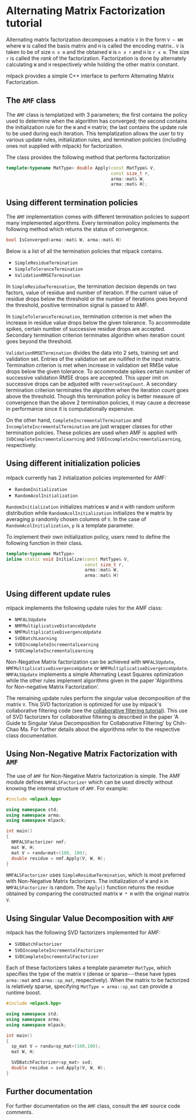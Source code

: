 # Alternating Matrix Factorization tutorial

Alternating matrix factorization decomposes a matrix `V` in the form `V ~ WH`
where `W` is called the basis matrix and `H` is called the encoding matrix.. `V`
is taken to be of size `n x m` and the obtained `W` is `n x r` and `H` is `r x
m`. The size `r` is called the *rank* of the factorization. Factorization is
done by alternately calculating `W` and `H` respectively while holding the other
matrix constant.

mlpack provides a simple C++ interface to perform Alternating Matrix
Factorization.

## The `AMF` class

The `AMF` class is templatized with 3 parameters; the first contains the policy
used to determine when the algorithm has converged; the second contains the
initialization rule for the `W` and `H` matrix; the last contains the update
rule to be used during each iteration. This templatization allows the user to
try various update rules, initialization rules, and termination policies
(including ones not supplied with mlpack) for factorization.

The class provides the following method that performs factorization

```c++
template<typename MatType> double Apply(const MatType& V,
                                        const size_t r,
                                        arma::mat& W,
                                        arma::mat& H);
```

## Using different termination policies

The `AMF` implementation comes with different termination policies to support
many implemented algorithms. Every termination policy implements the following
method which returns the status of convergence.

```c++
bool IsConverged(arma::mat& W, arma::mat& H)
```

Below is a list of all the termination policies that mlpack contains.

 - `SimpleResidueTermination`
 - `SimpleToleranceTermination`
 - `ValidationRMSETermination`

In `SimpleResidueTermination`, the termination decision depends on two factors,
value of residue and number of iteration. If the current value of residue drops
below the threshold or the number of iterations goes beyond the threshold,
positive termination signal is passed to AMF.

In `SimpleToleranceTermination`, termination criterion is met when the increase
in residue value drops below the given tolerance. To accommodate spikes, certain
number of successive residue drops are accepted. Secondary termination criterion
terminates algorithm when iteration count goes beyond the threshold.

`ValidationRMSETermination` divides the data into 2 sets, training set and
validation set. Entries of the validation set are nullifed in the input matrix.
Termination criterion is met when increase in validation set RMSe value drops
below the given tolerance. To accommodate spikes certain number of successive
validation RMSE drops are accepted. This upper imit on successive drops can be
adjusted with `reverseStepCount`. A secondary termination criterion terminates
the algorithm when the iteration count goes above the threshold. Though this
termination policy is better measure of convergence than the above 2 termination
policies, it may cause a decrease in performance since it is computationally
expensive.

On the other hand, `CompleteIncrementalTermination` and
`IncompleteIncrementalTermination` are just wrapper classes for other
termination policies. These policies are used when AMF is applied with
`SVDCompleteIncrementalLearning` and `SVDIncompleteIncrementalLearning`,
respectively.

## Using different initialization policies

mlpack currently has 2 initialization policies implemented for AMF:

 - `RandomInitialization`
 - `RandomAcolInitialization`

`RandomInitialization` initializes matrices `W` and `H` with random uniform
distribution while `RandomAcolInitialization` initializes the `W` matrix by
averaging p randomly chosen columns of `V`.  In the case of
`RandomAcolInitialization`, `p` is a template parameter.

To implement their own initialization policy, users need to define the following
function in their class.

```c++
template<typename MatType>
inline static void Initialize(const MatType& V,
                              const size_t r,
                              arma::mat& W,
                              arma::mat& H)
```

## Using different update rules

mlpack implements the following update rules for the AMF class:

 - `NMFALSUpdate`
 - `NMFMultiplicativeDistanceUpdate`
 - `NMFMultiplicativeDivergenceUpdate`
 - `SVDBatchLearning`
 - `SVDIncompleteIncrementalLearning`
 - `SVDCompleteIncrementalLearning`

Non-Negative Matrix factorization can be achieved with `NMFALSUpdate`,
`NMFMultiplicativeDivergenceUpdate` or `NMFMultiplicativeDivergenceUpdate`.
`NMFALSUpdate` implements a simple Alternating Least Squares optimization while
the other rules implement algorithms given in the paper 'Algorithms for
Non-negative Matrix Factorization'.

The remaining update rules perform the singular value decomposition of the
matrix `V`.  This SVD factorization is optimized for use by mlpack's
collaborative filtering code (see the [collaborative filtering
tutorial](cf.md)). This use of SVD factorizers for collaborative filtering is
described in the paper 'A Guide to Singular Value Decomposition for
Collaborative Filtering' by Chih-Chao Ma. For further details about the
algorithms refer to the respective class documentation.

## Using Non-Negative Matrix Factorization with `AMF`

The use of `AMF` for Non-Negative Matrix factorization is simple. The AMF module
defines `NMFALSFactorizer` which can be used directly without knowing the
internal structure of `AMF`. For example:

```c++
#include <mlpack.hpp>

using namespace std;
using namespace arma;
using namespace mlpack;

int main()
{
  NMFALSFactorizer nmf;
  mat W, H;
  mat V = randu<mat>(100, 100);
  double residue = nmf.Apply(V, W, H);
}
```

`NMFALSFactorizer` uses `SimpleResidueTermination`, which is most preferred with
Non-Negative Matrix factorizers.  The initialization of `W` and `H` in
`NMFALSFactorizer` is random. The `Apply()` function returns the residue
obtained by comparing the constructed matrix `W * H` with the original matrix
`V`.

## Using Singular Value Decomposition with `AMF`

mlpack has the following SVD factorizers implemented for AMF:

 - `SVDBatchFactorizer`
 - `SVDIncompleteIncrementalFactorizer`
 - `SVDCompleteIncrementalFactorizer`

Each of these factorizers takes a template parameter `MatType`, which specifies
the type of the matrix `V` (dense or sparse---these have types `arma::mat` and
`arma::sp_mat`, respectively).  When the matrix to be factorized is relatively
sparse, specifying `MatType = arma::sp_mat` can provide a runtime boost.

```c++
#include <mlpack.hpp>

using namespace std;
using namespace arma;
using namespace mlpack;

int main()
{
  sp_mat V = randu<sp_mat>(100,100);
  mat W, H;

  SVDBatchFactorizer<sp_mat> svd;
  double residue = svd.Apply(V, W, H);
}
```

## Further documentation

For further documentation on the `AMF` class, consult the `AMF`
source code comments.
